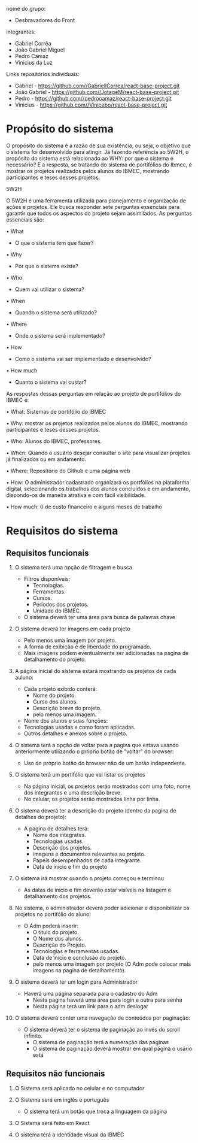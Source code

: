 nome do grupo:
- Desbravadores do Front

integrantes:
- Gabriel Corrêa 
- João Gabriel Miguel
- Pedro Camaz
- Vinicius da Luz


Links repositórios individuais:
- Gabriel - https://github.com//GabriellCorrea/react-base-project.git
- João Gabriel - https://github.com//JotageM/react-base-project.git
- Pedro - https://github.com//pedrocamaz/react-base-project.git 
- Vinicius - https://github.com//Vinicebo/react-base-project.git




# Propósito do sistema

O propósito do sistema é a razão de sua existência, ou seja, o objetivo que o sistema foi desenvolvido para atingir. Já fazendo referência ao 5W2H, o propósito do sistema está relacionado ao WHY: por que o sistema é necessário?  E a resposta, se tratando do sistema de portifólios do Ibmec, é mostrar os projetos realizados pelos alunos do IBMEC, mostrando participantes e teses desses projetos.


5W2H

O 5W2H é uma ferramenta utilizada para planejamento e organização de ações e projetos. Ele busca responder sete perguntas essenciais para garantir que todos os aspectos do projeto sejam assimilados. As perguntas essenciais são:

•	What 
- O que o sistema tem que fazer?

•	Why
- Por que o sistema existe?

•	Who 
- Quem vai utilizar o sistema?

•	When
- Quando o sistema será utilizado? 

•	Where
- Onde o sistema será implementado?

•	How
- Como o sistema vai ser implementado e desenvolvido?

•	How much
- Quanto o sistema vai custar?


As respostas dessas perguntas em relação ao projeto de portifólios do IBMEC é:

•	What: Sistemas de portifólio do IBMEC

•	Why: mostrar os projetos realizados pelos alunos do IBMEC, mostrando participantes e teses desses projetos.

•	Who: Alunos do IBMEC, professores.

•	When: Quando o usuário desejar consultar o site para visualizar projetos já finalizados ou em andamento.

•	Where: Repositório do Github e uma página web

•	How: O administrador cadastrado organizará os portfólios na plataforma digital, selecionando os trabalhos dos alunos concluídos e em andamento, dispondo-os de maneira atrativa e com fácil visibilidade.


•	How much: 0 de custo financeiro e alguns meses de trabalho


# Requisitos do sistema


## Requisitos funcionais
   
1. O sistema terá uma opção de filtragem e busca
   - Filtros disponíveis:
     - Tecnologias.
     - Ferramentas.
     - Cursos.
     - Períodos dos projetos.
     - Unidade do IBMEC.
   - O sistema deverá ter uma área para busca de palavras chave
   
2. O sistema deverá ter imagens em cada projeto
   - Pelo menos uma imagem por projeto.
   - A forma de exibição é de liberdade do programado.
   - Mais imagens podem eventualmente ser adicionadas na pagina de detalhamento do projeto.
    
3. A página inicial do sistema estará mostrando os projetos de cada auluno:
   - Cada projeto exibido conterá:
     - Nome do projeto.
     - Curso dos alunos.
     - Descrição breve do projeto.
     - pelo menos uma imagem.
   - Nome dos alunos e suas funções:
   - Tecnologias usadas e como foram aplicadas.
   - Outros detalhes e anexos sobre o projeto.
   
4. O sistema terá a opção de voltar para a pagina que estava usando anteriormente utilizando o próprio botão de "voltar" do browser:
   - Uso do próprio botão do browser não de um botão independente.

5. O sistema terá um portifólio que vai listar os projetos
   - Na página inicial, os projetos seráo mostrados com uma foto, nome dos integrantes e uma descrição breve.
   - No celular, os projetos serão mostrados linha por linha.

6. O sistema deverá ter a descrição do projeto (dentro da pagina de detalhes do projeto):
   - A pagina de detalhes terá:
     - Nome dos integrates.
     - Tecnologias usadas.
     - Descrição dos projetos.
     - imagens e documentos relevantes ao projeto.
     - Papeis desempenhados de cada integrante.
     - Data de ínicio e fim do projeto
   
7. O sistema irá mostrar quando o projeto começou e terminou
    - As datas de início e fim deverão estar visíveis na listagem e detalhamento dos projetos.
    
8. No sistema, o administrador deverá poder adicionar e disponibilizar os projetos no portifólio do aluno:
    - O Adm poderá inserir:
      - O título do projeto.
      - O Nome dos alunos.
      - Descrição do Projeto.
      - Tecnologias e ferramentas usadas.
      - Data de início e conclusão do projeto.
      - pelo menos uma imagem por projeto (O Adm pode colocar mais imagens na pagina de detalhamento).
          
9. O sistema deverá ter um login para Administrador
    - Haverá uma página separada para o cadastro do Adm
      - Nesta pagina haverá uma área para login e outra para senha
      - Nesta página terá um link para o adm deslogar 

10. O sistema deverá conter uma navegação de conteúdos por paginação:
    - O sistema deverá ter o sistema de paginação ao invés do scroll infinito.
      - O sistema de paginação terá a numeração das páginas
      - O sistema de paginação deverá mostrar em qual página o usário está
    
## Requisitos não funcionais

1. O Sistema será aplicado no celular e no computador

2. O Sistema será em inglês e português
   - O sistema terá um botão que troca a linguagem da página

3. O Sistema será feito em React

4. O sistema terá a identidade visual da IBMEC




